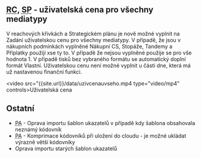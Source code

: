 ﻿---
categories: [fenix]
layout: fenix
---

## <abbr title="Reachové křivky">RC</abbr>, <abbr title="Strategický plán">SP</abbr> - uživatelská cena pro všechny mediatypy 
V reachových křivkách a Strategickém plánu je nově možné vyplnit na Zadání uživatelskou cenu pro všechny mediatypy. V případě, že jsou v nákupních podmínkách vyplněné Nákupní CS, Stopáže, Tandemy a Příplatky použíjí xse ty to. V případě že nejsou vyplněné použije se pro vše hodnota 1.
V případě tisků bez vybraného formátu se automatický doplní formát Vlastní. Uživatelskou cenu není možné vyplnit u části dne, která má už nastavenou finanční funkci. 

<video src="{{site.url}}/data/uzivcenauvseho.mp4 type="video/mp4" controls>Uživatelská cena</video>

 
## Ostatní
<ul>
<li><abbr title="Postanalýza">PA</abbr> - Oprava importu šablon ukazatelů v případě kdy šablona obsahovala neznámý kódovník</li>
<li><abbr title="Postanalýza">PA</abbr> - Komprimace kódovníků při uložení do cloudu - je možné ukládat výrazně větší kódovníky</li>
<li>Oprava importu starých šablon ukazatelů</li>
</ul>






 
